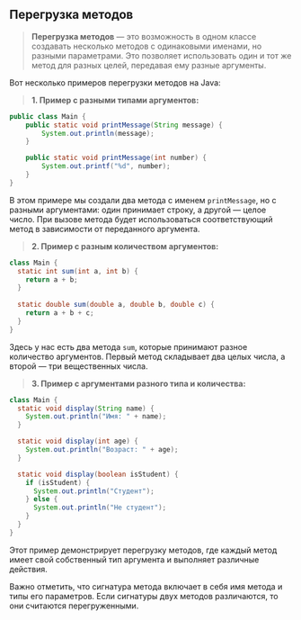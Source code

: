 ## Перегрузка методов

> **Перегрузка методов** — это возможность в одном классе создавать несколько методов с одинаковыми именами, но разными параметрами. Это позволяет использовать один и тот же метод для разных целей, передавая ему разные аргументы.

Вот несколько примеров перегрузки методов на Java:

> **1. Пример с разными типами аргументов:**

```java
public class Main {
    public static void printMessage(String message) {
        System.out.println(message);
    }

    public static void printMessage(int number) {
        System.out.printf("%d", number);
    }
}
```

В этом примере мы создали два метода с именем `printMessage`, но с разными аргументами: один принимает строку, а другой — целое число. При вызове метода будет использоваться соответствующий метод в зависимости от переданного аргумента.

> **2. Пример с разным количеством аргументов:**

```java
class Main {
  static int sum(int a, int b) {
    return a + b;
  }
  
  static double sum(double a, double b, double c) {
    return a + b + c;
  }
}
```

Здесь у нас есть два метода `sum`, которые принимают разное количество аргументов. Первый метод складывает два целых числа, а второй — три вещественных числа.

> **3. Пример с аргументами разного типа и количества:**

```java
class Main {
  static void display(String name) {
    System.out.println("Имя: " + name);
  }

  static void display(int age) {
    System.out.println("Возраст: " + age);
  }

  static void display(boolean isStudent) {
    if (isStudent) {
      System.out.println("Студент");
    } else {
      System.out.println("Не студент");
    }
  }
}
```

Этот пример демонстрирует перегрузку методов, где каждый метод имеет свой собственный тип аргумента и выполняет различные действия.

Важно отметить, что сигнатура метода включает в себя имя метода и типы его параметров. Если сигнатуры двух методов различаются, то они считаются перегруженными.







